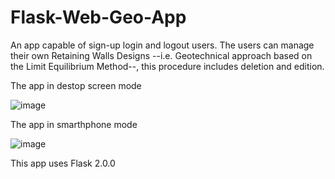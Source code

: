# Flask-Web-Geo-App
An app capable of sign-up login and logout users. The users can manage their own Retaining Walls Designs --i.e. Geotechnical approach based on the Limit Equilibrium Method--, this procedure includes deletion and edition. 

The app in destop screen mode

![image](https://user-images.githubusercontent.com/50509447/131264960-332d6161-a3bf-4ed0-9d8b-d67032f7db2a.png)

The app in smarthphone mode

![image](https://user-images.githubusercontent.com/50509447/131264994-91687b41-c672-4db6-b5b0-bdc19485d4da.png)

This app uses Flask 2.0.0
